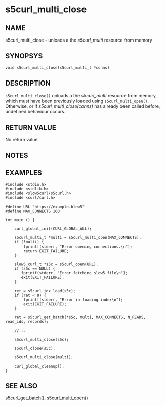 # s5curl_multi_close

## NAME
s5curl_multi_close - unloads a the *s5curl_multi* resource from memory

## SYNOPSYS
`void s5curl_multi_close(s5curl_multi_t *conns)`

## DESCRIPTION
`s5curl_multi_close()` unloads a the *s5curl_multi* resource from memory, which must have been previously loaded using `s5curl_multi_open()`. Otherwise, or if *s5curl_multi_close(conns)* has already been called before, undefined behaviour occurs.

## RETURN VALUE

No return value

## NOTES

## EXAMPLES
```
#include <stdio.h>
#include <stdlib.h>
#include <slow5curl/s5curl.h>
#include <curl/curl.h>

#define URL "https://example.blow5"
#define MAX_CONNECTS 100

int main () {

    curl_global_init(CURL_GLOBAL_ALL);

    s5curl_multi_t *multi = s5curl_multi_open(MAX_CONNECTS);
    if (!multi) {
        fprintf(stderr, "Error opening connections.\n");
        return EXIT_FAILURE;
    }

    slow5_curl_t *s5c = s5curl_open(URL);
    if (s5c == NULL) {
       fprintf(stderr, "Error fetching slow5 file\n");
       exit(EXIT_FAILURE);
    }

    ret = s5curl_idx_load(s5c);
    if (ret < 0) {
        fprintf(stderr, "Error in loading index\n");
        exit(EXIT_FAILURE);
    }

    ret = s5curl_get_batch(*s5c, multi, MAX_CONNECTS, N_READS, read_ids, records);

    //...

    s5curl_multi_close(s5c);

    s5curl_close(s5c);

    s5curl_multi_close(multi);

    curl_global_cleanup();
}
```

## SEE ALSO

[s5curl_get_batch()](s5curl_get_batch.md), [s5curl_multi_open()](s5curl_multi_open.md)